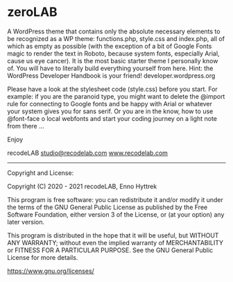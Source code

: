 # zeroLAB
A WordPress theme that contains only the absolute necessary elements to be recognized as a WP theme: functions.php, style.css and index.php, all of which as empty as possible (with the exception of a bit of Google Fonts magic to render the text in Roboto, because system fonts, especially Arial, cause us eye cancer). It is the most basic starter theme I personally know of. You will have to literally build everything yourself from here. Hint: the WordPress Developer Handbook is your friend! developer.wordpress.org

Please have a look at the stylesheet code (style.css) before you start. For example: if you are the paranoid type, you might want to delete the @import rule for connecting to Google fonts and be happy with Arial or whatever your system gives you for sans serif. Or you are in the know, how to use @font-face o local webfonts and start your coding journey on a light note from there …

Enjoy

recodeLAB
studio@recodelab.com
www.recodelab.com


---
Copyright and License:

Copyright (C) 2020 - 2021  recodeLAB, Enno Hyttrek

This program is free software: you can redistribute it and/or modify it under the terms of the GNU General Public License as published by the Free Software Foundation, either version 3 of the License, or (at your option) any later version.

This program is distributed in the hope that it will be useful, but WITHOUT ANY WARRANTY; without even the implied warranty of MERCHANTABILITY or FITNESS FOR A PARTICULAR PURPOSE. See the GNU General Public License for more details.

https://www.gnu.org/licenses/
